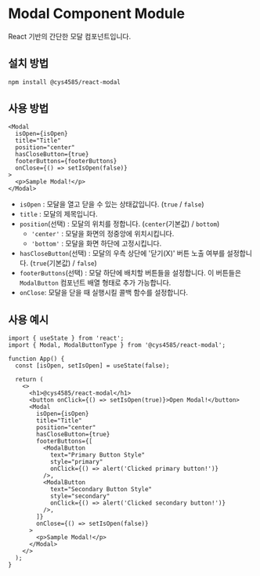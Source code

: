 # Modal Component Module

React 기반의 간단한 모달 컴포넌트입니다.

## 설치 방법

```Bash
npm install @cys4585/react-modal
```

## 사용 방법

```tsx
<Modal
  isOpen={isOpen}
  title="Title"
  position="center"
  hasCloseButton={true}
  footerButtons={footerButtons}
  onClose={() => setIsOpen(false)}
>
  <p>Sample Modal!</p>
</Modal>
```

- `isOpen` : 모달을 열고 닫을 수 있는 상태값입니다. (`true` / `false`)
- `title` : 모달의 제목입니다.
- `position`(선택) : 모달의 위치를 정합니다. (`center`(기본값) / `bottom`)
  - `'center'` : 모달을 화면의 정중앙에 위치시킵니다.
  - `'bottom'` : 모달을 화면 하단에 고정시킵니다.
- `hasCloseButton`(선택) : 모달의 우측 상단에 '닫기(X)' 버튼 노출 여부를 설정합니다. (`true`(기본값) / `false`)
- `footerButtons`(선택) : 모달 하단에 배치할 버튼들을 설정합니다. 이 버튼들은 `ModalButton` 컴포넌트 배열 형태로 추가 가능합니다.
- `onClose`: 모달을 닫을 때 실행시킬 콜백 함수를 설정합니다.

## 사용 예시

```tsx
import { useState } from 'react';
import { Modal, ModalButtonType } from '@cys4585/react-modal';

function App() {
  const [isOpen, setIsOpen] = useState(false);

  return (
    <>
      <h1>@cys4585/react-modal</h1>
      <button onClick={() => setIsOpen(true)}>Open Modal!</button>
      <Modal
        isOpen={isOpen}
        title="Title"
        position="center"
        hasCloseButton={true}
        footerButtons={[
          <ModalButton
            text="Primary Button Style"
            style="primary"
            onClick={() => alert('Clicked primary button!')}
          />,
          <ModalButton
            text="Secondary Button Style"
            style="secondary"
            onClick={() => alert('Clicked secondary button!')}
          />,
        ]}
        onClose={() => setIsOpen(false)}
      >
        <p>Sample Modal!</p>
      </Modal>
    </>
  );
}
```
